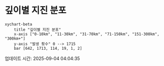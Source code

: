 # 깊이별 지진 분포

```mermaid
xychart-beta
    title "깊이별 지진 분포"
    x-axis ["0-10km", "11-30km", "31-70km", "71-150km", "151-300km", "300km+"]
    y-axis "발생 횟수" 0 --> 1715
    bar [642, 1713, 114, 19, 1, 2]
```

업데이트 시간: 2025-09-04 04:04:35

